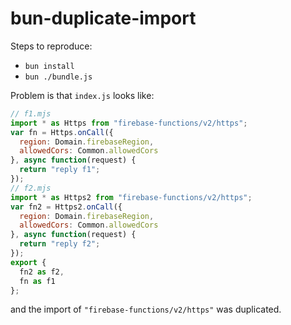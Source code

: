 # bun-duplicate-import

Steps to reproduce:

- `bun install`
- `bun ./bundle.js`

Problem is that `index.js` looks like:

```js
// f1.mjs
import * as Https from "firebase-functions/v2/https";
var fn = Https.onCall({
  region: Domain.firebaseRegion,
  allowedCors: Common.allowedCors
}, async function(request) {
  return "reply f1";
});
// f2.mjs
import * as Https2 from "firebase-functions/v2/https";
var fn2 = Https2.onCall({
  region: Domain.firebaseRegion,
  allowedCors: Common.allowedCors
}, async function(request) {
  return "reply f2";
});
export {
  fn2 as f2,
  fn as f1
};
```

and the import of `"firebase-functions/v2/https"` was duplicated.